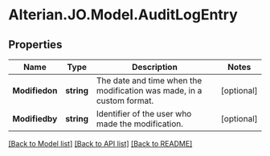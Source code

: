 # Alterian.JO.Model.AuditLogEntry

## Properties

Name | Type | Description | Notes
------------ | ------------- | ------------- | -------------
**Modifiedon** | **string** | The date and time when the modification was made, in a custom format. | [optional] 
**Modifiedby** | **string** | Identifier of the user who made the modification. | [optional] 

[[Back to Model list]](../README.md#documentation-for-models) [[Back to API list]](../README.md#documentation-for-api-endpoints) [[Back to README]](../README.md)


